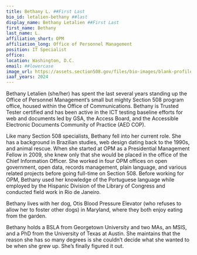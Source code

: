 ```yaml
---
title: Bethany L. ##First Last
bio_id: letalien-bethany ##last
display_name: Bethany Letalien ##First Last
first_name: Bethany
last_name: L.
affiliation_short: OPM
affiliation_long: Office of Personnel Management
position: IT Specialist
office: 
location: Washington, D.C.
email: ##lowercase
image_url: https://assets.section508.gov/files/bio-images/blank-profile.jpg
iaaf_years: 2024
---
```

Bethany Letalien (she/her) has spent the last several years standing up the Office of Personnel Management’s small but mighty Section 508 program office, housed within the Office of Communications. Bethany is Trusted Tester certified and has been active in the ICT testing baseline efforts for web and documents led by GSA, the Access Board, and the Accessible Electronic Documents Community of Practice (AED COP).

Like many Section 508 specialists, Bethany fell into her current role. She has a background in Brazilian studies, web design dating back to the 1990s, and animal rescue. When she started at OPM as a Presidential Management Fellow in 2009, she knew only that she would be placed in the office of the Chief Information Officer. She worked in four OPM offices on open government, open data, records management, plain language, and various related projects before going full-time on Section 508. Before working for OPM, Bethany used her knowledge of the Portuguese language while employed by the Hispanic Division of the Library of Congress and conducted field work in Rio de Janeiro.

Bethany lives with her dog, Otis Blood Pressure Elevator (who refuses to allow her to foster other dogs) in Maryland, where they both enjoy eating from the garden.

Bethany holds a BSLA from Georgetown University and two MAs, an MSIS, and a PhD from the University of Texas at Austin. She maintains that the reason she has so many degrees is she couldn’t decide what she wanted to be when she grew up. She’s finally figured it out.